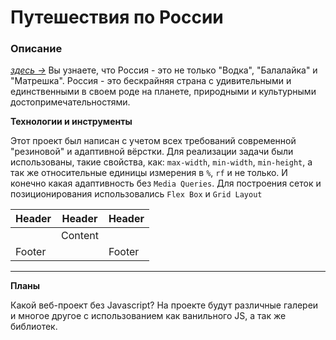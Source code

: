
# Путешествия по России

### Описание

[*здесь &rarr;*](https://ru.bem.info/methodology/ "Путешествие по России") Вы узнаете, что Россия - это не только "Водка", "Балалайка" и "Матрешка". Россия - это бескрайняя страна с удивительными и единственными в своем роде на планете, природными и культурными достопримечательностями.

**Технологии и инструменты**

Этот проект был написан с учетом всех требований современной "резиновой" и адаптивной вёрстки. Для реализации задачи были использованы, такие свойства, как: ```max-width```, ```min-width```, ```min-height```, а так же относительные единицы измерения в ```%```, ```rf``` и не только. И конечно какая адаптивность без ```Media Queries```. Для построения сеток и позиционирования использовались ```Flex Box``` и ```Grid Layout```

| Header | Header  | Header |
|--------|---------|--------|
|        | Content |        |
| Footer |         | Footer |


***

**Планы**

Какой веб-проект без Javascript? На проекте будут различные галереи и многое другое с использованием как ванильного JS, а так же библиотек.

